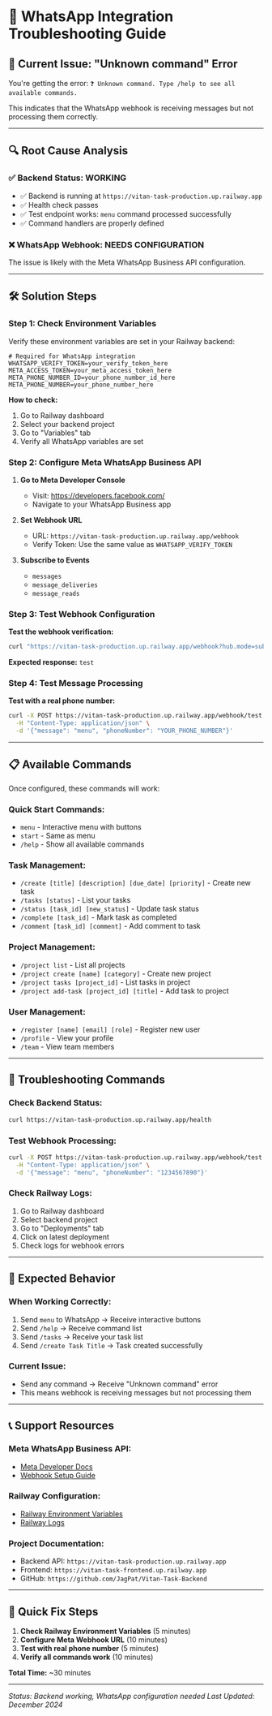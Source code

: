 # 🔧 WhatsApp Integration Troubleshooting Guide

## 🚨 **Current Issue: "Unknown command" Error**

You're getting the error: `❓ Unknown command. Type /help to see all available commands.`

This indicates that the WhatsApp webhook is receiving messages but not processing them correctly.

---

## 🔍 **Root Cause Analysis**

### ✅ **Backend Status: WORKING**
- ✅ Backend is running at `https://vitan-task-production.up.railway.app`
- ✅ Health check passes
- ✅ Test endpoint works: `menu` command processed successfully
- ✅ Command handlers are properly defined

### ❌ **WhatsApp Webhook: NEEDS CONFIGURATION**
The issue is likely with the Meta WhatsApp Business API configuration.

---

## 🛠️ **Solution Steps**

### **Step 1: Check Environment Variables**

Verify these environment variables are set in your Railway backend:

```env
# Required for WhatsApp integration
WHATSAPP_VERIFY_TOKEN=your_verify_token_here
META_ACCESS_TOKEN=your_meta_access_token_here
META_PHONE_NUMBER_ID=your_phone_number_id_here
META_PHONE_NUMBER=your_phone_number_here
```

**How to check:**
1. Go to Railway dashboard
2. Select your backend project
3. Go to "Variables" tab
4. Verify all WhatsApp variables are set

### **Step 2: Configure Meta WhatsApp Business API**

1. **Go to Meta Developer Console**
   - Visit: https://developers.facebook.com/
   - Navigate to your WhatsApp Business app

2. **Set Webhook URL**
   - URL: `https://vitan-task-production.up.railway.app/webhook`
   - Verify Token: Use the same value as `WHATSAPP_VERIFY_TOKEN`

3. **Subscribe to Events**
   - `messages`
   - `message_deliveries`
   - `message_reads`

### **Step 3: Test Webhook Configuration**

**Test the webhook verification:**
```bash
curl "https://vitan-task-production.up.railway.app/webhook?hub.mode=subscribe&hub.verify_token=YOUR_TOKEN&hub.challenge=test"
```

**Expected response:** `test`

### **Step 4: Test Message Processing**

**Test with a real phone number:**
```bash
curl -X POST https://vitan-task-production.up.railway.app/webhook/test \
  -H "Content-Type: application/json" \
  -d '{"message": "menu", "phoneNumber": "YOUR_PHONE_NUMBER"}'
```

---

## 📋 **Available Commands**

Once configured, these commands will work:

### **Quick Start Commands:**
- `menu` - Interactive menu with buttons
- `start` - Same as menu
- `/help` - Show all available commands

### **Task Management:**
- `/create [title] [description] [due_date] [priority]` - Create new task
- `/tasks [status]` - List your tasks
- `/status [task_id] [new_status]` - Update task status
- `/complete [task_id]` - Mark task as completed
- `/comment [task_id] [comment]` - Add comment to task

### **Project Management:**
- `/project list` - List all projects
- `/project create [name] [category]` - Create new project
- `/project tasks [project_id]` - List tasks in project
- `/project add-task [project_id] [title]` - Add task to project

### **User Management:**
- `/register [name] [email] [role]` - Register new user
- `/profile` - View your profile
- `/team` - View team members

---

## 🔧 **Troubleshooting Commands**

### **Check Backend Status:**
```bash
curl https://vitan-task-production.up.railway.app/health
```

### **Test Webhook Processing:**
```bash
curl -X POST https://vitan-task-production.up.railway.app/webhook/test \
  -H "Content-Type: application/json" \
  -d '{"message": "menu", "phoneNumber": "1234567890"}'
```

### **Check Railway Logs:**
1. Go to Railway dashboard
2. Select backend project
3. Go to "Deployments" tab
4. Click on latest deployment
5. Check logs for webhook errors

---

## 🎯 **Expected Behavior**

### **When Working Correctly:**
1. Send `menu` to WhatsApp → Receive interactive buttons
2. Send `/help` → Receive command list
3. Send `/tasks` → Receive your task list
4. Send `/create Task Title` → Task created successfully

### **Current Issue:**
- Send any command → Receive "Unknown command" error
- This means webhook is receiving messages but not processing them

---

## 📞 **Support Resources**

### **Meta WhatsApp Business API:**
- [Meta Developer Docs](https://developers.facebook.com/docs/whatsapp)
- [Webhook Setup Guide](https://developers.facebook.com/docs/whatsapp/webhook)

### **Railway Configuration:**
- [Railway Environment Variables](https://docs.railway.app/deploy/environment-variables)
- [Railway Logs](https://docs.railway.app/deploy/logs)

### **Project Documentation:**
- Backend API: `https://vitan-task-production.up.railway.app`
- Frontend: `https://vitan-task-frontend.up.railway.app`
- GitHub: `https://github.com/JagPat/Vitan-Task-Backend`

---

## 🚀 **Quick Fix Steps**

1. **Check Railway Environment Variables** (5 minutes)
2. **Configure Meta Webhook URL** (10 minutes)
3. **Test with real phone number** (5 minutes)
4. **Verify all commands work** (10 minutes)

**Total Time:** ~30 minutes

---

*Status: Backend working, WhatsApp configuration needed*
*Last Updated: December 2024* 